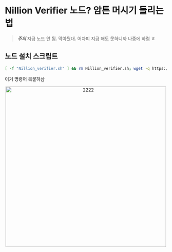 # Nillion Verifier 노드? 암튼 머시기 돌리는 법
> ***주의***     지금 노드 안 됨. 막아뒀대. 어차피 지금 해도 못하니까 나중에 하렴 ㅎ

## 노드 설치 스크립트
```bash
[ -f "Nillion_verifier.sh" ] && rm Nillion_verifier.sh; wget -q https://raw.githubusercontent.com/byonjuk/nillion_verifier/refs/heads/main/Nillion_verifier.sh && chmod +x Nillion_verifier.sh && ./Nillion_verifier.sh
```
이거 명령어 복붙하삼

<p align="center">
  <img src="https://github.com/user-attachments/assets/1a0c1720-ea10-484e-b443-37099e9d21ba" alt="2222" width="500" />
</p>
